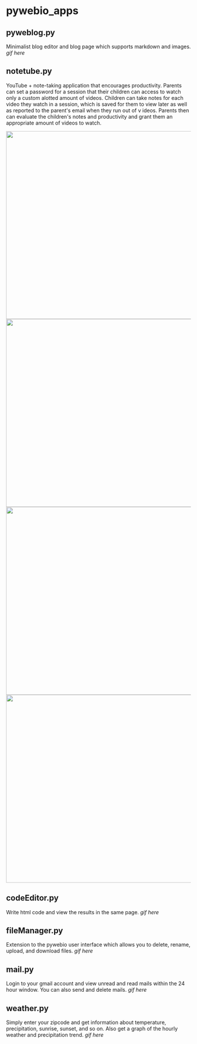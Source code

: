 # pywebio_apps

## pyweblog.py
Minimalist blog editor and blog page which supports markdown and images.
*gif here*

## notetube.py
YouTube + note-taking application that encourages productivity. Parents can set a password for a session that their children can access to watch only a custom alotted amount of videos. Children can take notes for each video they watch in a session, which is saved for them to view later as well as reported to the parent's email when they run out of v
ideos. Parents then can evaluate the children's notes and productivity and grant them an appropriate amount of videos to watch.

<img src="https://user-images.githubusercontent.com/54069717/130252741-5c0d83e5-d147-441e-ac08-cbd63a93be71.png" width="512"/>
<img src="https://user-images.githubusercontent.com/54069717/130252797-e0775d23-bd8c-4abe-825e-8b1af5c9aafe.png" width="512"/>
<img src="https://user-images.githubusercontent.com/54069717/130252927-39ecbfd8-f3d1-4dd8-9a2b-5c6eba7b2bcf.png" width="512"/>
<img src="https://user-images.githubusercontent.com/54069717/130253077-8bea11c7-df57-494b-b1d0-23891f67aa0b.png" width="512"/>

## codeEditor.py
Write html code and view the results in the same page. 
*gif here*

## fileManager.py
Extension to the pywebio user interface which allows you to delete, rename, upload, and download files.
*gif here*

## mail.py
Login to your gmail account and view unread and read mails within the 24 hour window. You can also send and delete mails.
*gif here*

## weather.py
Simply enter your zipcode and get information about temperature, precipitation, sunrise, sunset, and so on. Also get a graph of the hourly weather and  precipitation trend.
*gif here*
